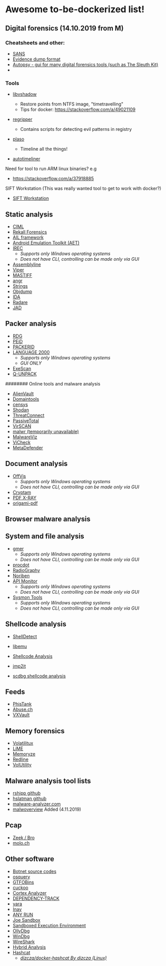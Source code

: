 # Awesome to-be-dockerized list!

## Digital forensics (14.10.2019 from M)

### Cheatsheets and other:

* [SANS](https://digital-forensics.sans.org/community/cheat-sheets)
* [Evidence dump format](https://countuponsecurity.com/2015/11/09/digital-forensics-evidence-acquisition-and-ewf-mounting/)
* [Autopsy - gui for many digital forensics tools (such as The Sleuth Kit)](https://www.sleuthkit.org/autopsy/)
* 

### Tools
* [libvshadow](https://github.com/libyal/libvshadow)
    * Restore points from NTFS image, "timetravelling"
    * Tips for docker: https://stackoverflow.com/a/49021109
* [regripper](https://tools.kali.org/forensics/regripper)
    * Contains scripts for detecting evil patterns in registry

* [plaso](https://github.com/log2timeline/plaso)
    * Timeline all the things!
* [autotimeliner](https://github.com/andreafortuna/autotimeliner)


Need for tool to run ARM linux binaries?
e.g 
  * https://stackoverflow.com/a/37918885

SIFT Workstation (This was really wanted tool to get to work with docker?)
* [SIFT Workstation](https://digital-forensics.sans.org/community/downloads)


## Static analysis

* [CIML](https://github.com/mtreinish/ciml)
* [Rekall Forensics](http://www.rekall-forensic.com/)
* [AIL framework](https://github.com/CIRCL/AIL-framework)
* [Android Emulation Toolkit (AET)](https://github.com/nixu-corp/aet)
* [IREC](https://binalyze.com/products/irec-free/)
    * *Supports only Windows operating systems*
    * *Does not have CLI, controlling can be made only via GUI*
* [Assemblyline](https://cyber.gc.ca/en/assemblyline)
* [Viper](https://github.com/viper-framework/viper)
* [MASTIFF](https://git.korelogic.com/mastiff.git/)
* [angr](https://github.com/angr/angr)
* [Strings](https://sourceware.org/binutils/docs/binutils/strings.html)
* [Objdump](https://www.systutorials.com/docs/linux/man/1-objdump/)
* [IDA](https://www.hex-rays.com/products/ida/support/download.shtml)
* [Radare](https://rada.re/r/)
* [JAD](http://www.javadecompilers.com/jad)

## Packer analysis

* [RDG](http://www.rdgsoft.net/)
* [PEiD](https://www.softpedia.com/get/Programming/Packers-Crypters-Protectors/PEiD-updated.shtml)
* [PACKERID](https://code.google.com/archive/p/malwaremustdie/downloads)
* [LANGUAGE 2000](https://farrokhi.net/language/)
    * *Supports only Windows operating systems*
    * *GUI ONLY*
* [ExeScan](https://securityxploded.com/exe-scan.php)
* [Q-UNPACK](https://authorne.info/dkpWMXUXKCVFSgM4OgwdAj4mQlBFC3MDM1N4EFUTHyYzQlsTP3MDMxAjOlQGU3gQBgJAeGNLDxcu)

######## Online tools and malware analysis

* [AlienVault](https://www.alienvault.com/)
* [Domaintools](https://www.domaintools.com/)
* [censys](https://censys.io/)
* [Shodan](https://www.shodan.io/)
* [ThreatConnect](https://threatconnect.com/)
* [PassiveTotal](https://www.riskiq.com/products/passivetotal/)
* [VirSCAN](http://www.virscan.org/)
* [malwr (temporarily unavailable)](https://malwr.com/)
* [MalwareViz](https://www.malwareviz.com/)
* [ViCheck](https://www.vicheck.ca/)
* [MetaDefender](https://metadefender.opswat.com/#!/)

## Document analysis

* [OffVis](http://go.microsoft.com/fwlink/?LinkId=158791)
    * *Supports only Windows operating systems*
    * *Does not have CLI, controlling can be made only via GUI*
* [Cryptam](http://www.malwaretracker.com/doc.php)
* [PDF X-RAY](https://github.com/9b/pdfxray_public)
* [origami-pdf](https://code.google.com/archive/p/origami-pdf/)

## Browser malware analysis


## System and file analysis

* [gmer](http://www.gmer.net/)
    * *Supports only Windows operating systems*
    * *Does not have CLI, controlling can be made only via GUI*
* [procdot](http://procdot.com/)
* [RadioGraphy](http://www.security-projects.com/?RadioGraPhy)
* [Noriben](https://github.com/Rurik/Noriben)
* [API Monitor](http://www.rohitab.com/apimonitor)
    * *Supports only Windows operating systems*
    * *Does not have CLI, controlling can be made only via GUI*
* [Sysmon Tools](https://github.com/nshalabi/SysmonTools)
    * *Supports only Windows operating systems*
    * *Does not have CLI, controlling can be made only via GUI*

## Shellcode analysis

* [ShellDetect](https://securityxploded.com/shell-detect.php)
* [libemu](https://github.com/buffer/libemu)

* [Shellcode Analysis](http://www.malwaretracker.com/shellcode.php)
* [jmp2it](https://github.com/adamkramer/jmp2it/)
* [scdbg shellcode analysis](https://isc.sans.edu/diary/rss/24058)

## Feeds

* [PhisTank](https://www.phishtank.com/)
* [Abuse.ch](https://abuse.ch/)
* [VXVault](https://github.com/InfectedPacket/VxVault)

## Memory forensics

* [Volatilitux](https://code.google.com/archive/p/volatilitux/)
* [LiME](https://github.com/504ensicsLabs/LiME)
* [Memoryze](https://www.fireeye.com/services/freeware/memoryze.html)
* [Redline](https://www.fireeye.com/services/freeware/redline.html)
* [VolUtility](https://github.com/kevthehermit/VolUtility)

## Malware analysis tool lists

* [rshipp github](https://github.com/rshipp/awesome-malware-analysis)
* [hslatman github](https://github.com/hslatman/awesome-threat-intelligence)
* [malware-analyzer.com](http://www.malware-analyzer.com/analysis-tools)
* [malwoverview](https://github.com/alexandreborges/malwoverview) Added (4.11.2019)

## Pcap
 * [Zeek / Bro](https://zeek.org/)
 * [molo.ch](https://molo.ch/)


## Other software

* [Botnet source codes](https://github.com/maestron/botnets)
* [osquery](https://osquery.io/)
* [GTFOBins](https://gtfobins.github.io/#)
* [cuckoo](https://hub.docker.com/r/blacktop/cuckoo/)
* [Cortex Analyzer](https://github.com/TheHive-Project/Cortex-Analyzers)
* [DEPENDENCY-TRACK](https://dependencytrack.org/)
* [yara](https://github.com/virustotal/yara)
* [Inav](http://lnav.org/)
* [ANY RUN](https://any.run/)
* [Joe Sandbox](https://www.joesecurity.org/)
* [Sandboxed Execution Environment](https://github.com/F-Secure/see)
* [OllyDbg](http://www.ollydbg.de/)
* [WinDbg](https://docs.microsoft.com/en-us/windows-hardware/drivers/debugger/)
* [WireShark](https://www.wireshark.org/)
* [Hybrid Analysis](https://www.hybrid-analysis.com/)
* [Hashcat](https://www.hashcat.net/)
    * [*dizcza/docker-hashcat By dizcza (Linux)*](https://hub.docker.com/r/dizcza/docker-hashcat)


